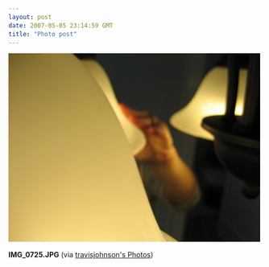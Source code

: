 ```yaml
---
layout: post
date: 2007-05-05 23:14:59 GMT
title: "Photo post"
---
```

![travisj](/images/0d93da50de67c4f9d4a99926988fc3b8cc3b4e21fabf6d0071a37b2c814cc8d0.jpg)

<b>IMG_0725.JPG</b> (via <a href="http://www.flickr.com/photos/travisjohnson/485539304/">travisjohnson's Photos</a>)